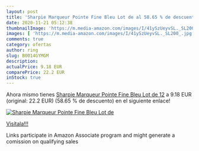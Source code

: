 ```yaml
---
layout: post
title: 'Sharpie Marqueur Pointe Fine Bleu Lot de al 58.65 % de descuento'
date: 2020-11-21 05:12:38
thumbnailImage: 'https://m.media-amazon.com/images/I/41ySzUeyvSL._SL200_.jpg'
images: [ 'https://m.media-amazon.com/images/I/41ySzUeyvSL._SL200_.jpg' ]
comments: true
category: ofertas
author: ring
slug: B0014GYMGM
description:
actualPrice: 9.18 EUR
comparePrice: 22.2 EUR
inStock: true
---
```


Ahora mismo tienes [Sharpie Marqueur Pointe Fine Bleu Lot de 12](https://www.amazon.fr/dp/B0014GYMGM/?tag=tolees0d-21) a 9.18 EUR (original: 22.2 EUR) (58.65 %  de descuento) en el siguiente enlace!

[![Sharpie Marqueur Pointe Fine Bleu Lot de](https://m.media-amazon.com/images/I/41ySzUeyvSL._SL200_.jpg)](https://www.amazon.fr/dp/B0014GYMGM/?tag=tolees0d-21)

[Visítala!!!](https://www.amazon.fr/dp/B0014GYMGM/?tag=tolees0d-21)

Links participate in Amazon Associate program and might generate a comission on qualifying sales
